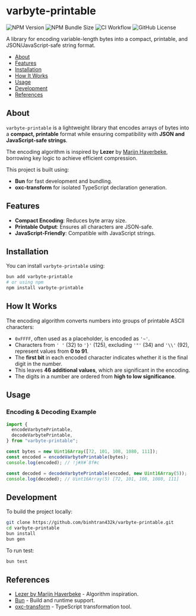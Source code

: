 # varbyte-printable

![NPM Version](https://img.shields.io/npm/v/varbyte-printable)
![NPM Bundle Size](https://img.shields.io/bundlephobia/minzip/varbyte-printable)
![CI Workflow](https://github.com/binhtran432k/varbyte-printable/actions/workflows/ci.yml/badge.svg)
![GitHub License](https://img.shields.io/github/license/binhtran432k/varbyte-printable)

A library for encoding variable-length bytes into a compact, printable, and
JSON/JavaScript-safe string format.

<!--toc:start-->

- [About](#about)
- [Features](#features)
- [Installation](#installation)
- [How It Works](#how-it-works)
- [Usage](#usage)
- [Development](#development)
- [References](#references)
<!--toc:end-->

## About

`varbyte-printable` is a lightweight library that encodes arrays of bytes into
a **compact, printable** format while ensuring compatibility with **JSON and
JavaScript-safe strings**.

The encoding algorithm is inspired by **Lezer** by [Marijn
Haverbeke](https://github.com/lezer-parser), borrowing key logic to achieve
efficient compression.

This project is built using:

- **Bun** for fast development and bundling.
- **oxc-transform** for isolated TypeScript declaration generation.

## Features

- **Compact Encoding**: Reduces byte array size.
- **Printable Output**: Ensures all characters are JSON-safe.
- **JavaScript-Friendly**: Compatible with JavaScript strings.

## Installation

You can install `varbyte-printable` using:

```sh
bun add varbyte-printable
# or using npm
npm install varbyte-printable
```

## How It Works

The encoding algorithm converts numbers into groups of printable ASCII characters:

- `0xFFFF`, often used as a placeholder, is encoded as `'~'`.
- Characters from `' '` (32) to `'}'` (125), excluding `'"'` (34) and `'\\'`
  (92), represent values from **0 to 91**.
- The **first bit** in each encoded character indicates whether it is the final
  digit in the number.
- This leaves **46 additional values**, which are significant in the encoding.
- The digits in a number are ordered from **high to low significance**.

## Usage

### Encoding & Decoding Example

```ts
import {
  encodeVarbytePrintable,
  decodeVarbytePrintable,
} from "varbyte-printable";

const bytes = new Uint16Array([72, 101, 108, 1080, 111]);
const encoded = encodeVarbytePrintable(bytes);
console.log(encoded); // !j#X#`8f#c

const decoded = decodeVarbytePrintable(encoded, new Uint16Array(5));
console.log(decoded); // Uint16Array(5) [72, 101, 108, 1080, 111]
```

## Development

To build the project locally:

```sh
git clone https://github.com/binhtran432k/varbyte-printable.git
cd varbyte-printable
bun install
bun gen
```

To run test:

```sh
bun test
```

## References

- [Lezer by Marijn Haverbeke](https://github.com/lezer-parser) - Algorithm inspiration.
- [Bun](https://bun.sh/) - Build and runtime support.
- [oxc-transform](https://github.com/oxc-project/oxc) - TypeScript
  transformation tool.
